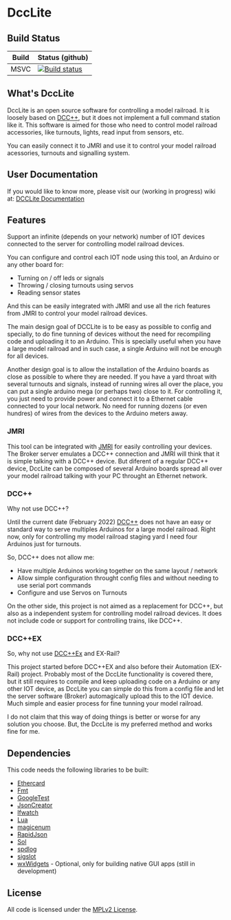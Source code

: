 # DccLite

## Build Status

| Build | Status (github) |
|-------|-----------------|
| MSVC  | [![Build status](https://ci.appveyor.com/api/projects/status/vk4a1wgr532h5nlc/branch/master?svg=true)](https://ci.appveyor.com/project/bcsanches/dcclite/branch/master)|

## What's DccLite

DccLite is an open source software for controlling a model railroad. It is loosely based on [DCC++][6], but it does not implement a full command station like it. This software is aimed for those who need to control model railroad accessories, like turnouts, lights, read input from sensors, etc.

You can easily connect it to JMRI and use it to control your model railroad acessories, turnouts and signalling system.

## User Documentation

If you would like to know more, please visit our (working in progress) wiki at: [DCCLite Documentation](https://github.com/bcsanches/DCCLite/wiki)

## Features
Support an infinite (depends on your network) number of IOT devices connected to the server for controlling model railroad devices.

You can configure and control each IOT node using this tool, an Arduino or any other board for:
- Turning on / off leds or signals
- Throwing / closing turnouts using servos
- Reading sensor states

And this can be easily integrated with JMRI and use all the rich features from JMRI to control your model railroad devices. 

The main design goal of DCCLite is to be easy as possible to config and specially, to do fine tunning of devices without the need for recompiling code and uploading it to an Arduino. This is specially useful when you have a large model railroad and in such case, a single Arduino will not be enough for all devices. 

Another design goal is to allow the installation of the Arduino boards as close as possible to where they are needed. If you have a yard throat with several turnouts and signals, instead of running wires all over the place, you can put a single arduino mega (or perhaps two) close to it. For controlling it, you just need to provide power and connect it to a Ethernet cable connected to your local network. No need for running dozens (or even hundres) of wires from the devices to the Arduino meters away.

### JMRI

This tool can be integrated with [JMRI][12] for easily controlling your devices. The Broker server emulates a DCC++ connection and JMRI will think that it is simple talking with a DCC++ device. But diferent of a regular DCC++ device, DccLite can be composed of several Arduino boards spread all over your model railroad talking with your PC throught an Ethernet network.  

### DCC++

Why not use DCC++?

Until the current date (February 2022) [DCC++][14] does not have an easy or standard way to serve multiples Arduinos for a large model railroad. Right now, only for controlling my model railroad staging yard I need four Arduinos just for turnouts.

So, DCC++ does not allow me:
- Have multiple Arduinos working together on the same layout / network
- Allow simple configuration throught config files and without needing to use serial port commands
- Configure and use Servos on Turnouts

On the other side, this project is not aimed as a replacement for DCC++, but also as a independent system for controlling model railroad devices. It does not include code or support for controlling trains, like DCC++.

### DCC++EX

So, why not use [DCC++Ex][13] and EX-Rail?

This project started before DCC++EX and also before their Automation (EX-Rail) project. Probably most of the DccLite functionality is covered there, but it still requires to compile and keep uploading code on a Arduino or any other IOT device, as DccLite you can simple do this from a config file and let the server software (Broker) automagically upload this to the IOT device. Much simple and easier process for fine tunning your model railroad.

I do not claim that this way of doing things is better or worse for any solution you choose. But, the DccLite is my preferred method and works fine for me.

## Dependencies

This code needs the following libraries to be built:

- [Ethercard][8]
- [Fmt][3]
- [GoogleTest][9]
- [JsonCreator][2]
- [lfwatch][7]
- [Lua][16]
- [magicenum][10]
- [RapidJson][1]
- [Sol][17]
- [spdlog][4]
- [sigslot][15]
- [wxWidgets][11] - Optional, only for building native GUI apps (still in development)
 
## License

All code is licensed under the [MPLv2 License][5].

[1]: https://github.com/Tencent/rapidjson/
[2]: https://github.com/bcsanches/JsonCreator
[3]: https://github.com/fmtlib/fmt
[4]: https://github.com/gabime/spdlog
[5]: https://choosealicense.com/licenses/mpl-2.0/
[6]: https://sites.google.com/site/dccppsite/
[7]: https://github.com/Twinklebear/lfwatch
[8]: https://github.com/njh/EtherCard
[9]: https://github.com/google/googletest
[10]: https://github.com/Neargye/magic_enum
[11]: https://github.com/wxWidgets/wxWidgets
[12]: https://www.jmri.org/
[13]: https://dcc-ex.com/
[14]: https://github.com/DccPlusPlus/BaseStation/wiki
[15]: https://github.com/palacaze/sigslot
[16]: http://www.lua.org/
[17]: https://github.com/ThePhD/sol2
